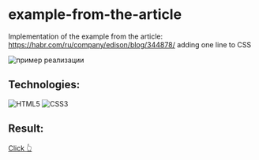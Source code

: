 # example-from-the-article

Implementation of the example from the article: https://habr.com/ru/company/edison/blog/344878/ adding one line to CSS

<img src="./assets/image/b7d1d79be93cd2eb2626e3267c1bd213.gif" alt="пример реализации">

## Technologies:

![HTML5](https://img.shields.io/badge/html5-%23E34F26.svg?style=for-the-badge&logo=html5&logoColor=white)
![CSS3](https://img.shields.io/badge/css3-%231572B6.svg?style=for-the-badge&logo=css3&logoColor=white)

## Result:

<a href="https://xeni-ya.github.io/example-from-the-article/">Click 👆</a>
